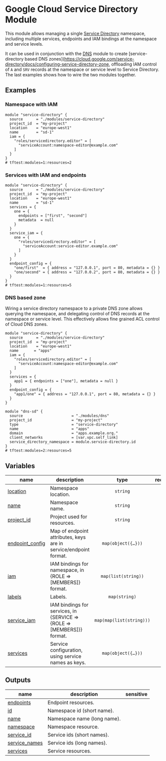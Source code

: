 # Google Cloud Service Directory Module

This module allows managing a single [Service Directory](https://cloud.google.com/service-directory) namespace, including multiple services, endpoints and IAM bindings at the namespace and service levels.

It can be used in conjunction with the [DNS](../dns) module to create [service-directory based DNS zones](https://cloud.google.com/service-directory/docs/configuring-service-directory-zone, offloading IAM control of `A` and `SRV` records at the namespace or service level to Service Directory. The last examples shows how to wire the two modules together.


## Examples

### Namespace with IAM

```hcl
module "service-directory" {
  source      = "./modules/service-directory"
  project_id  = "my-project"
  location    = "europe-west1"
  name        = "sd-1"
  iam = {
    "roles/servicedirectory.editor" = [
      "serviceAccount:namespace-editor@example.com"
    ]
  }
}
# tftest:modules=1:resources=2
```

### Services with IAM and endpoints

```hcl
module "service-directory" {
  source      = "./modules/service-directory"
  project_id  = "my-project"
  location    = "europe-west1"
  name        = "sd-1"
  services = {
    one = {
      endpoints = ["first", "second"]
      metadata  = null
    }
  }
  service_iam = {
    one = {
      "roles/servicedirectory.editor" = [
        "serviceAccount:service-editor.example.com"
      ]
    }
  }
  endpoint_config = {
    "one/first"  = { address = "127.0.0.1", port = 80, metadata = {} }
    "one/second" = { address = "127.0.0.2", port = 80, metadata = {} }
  }
}
# tftest:modules=1:resources=5
```

### DNS based zone

Wiring a service directory namespace to a private DNS zone allows querying the namespace, and delegating control of DNS records at the namespace or service level. This effectively allows fine grained ACL control of Cloud DNS zones.

```hcl
module "service-directory" {
  source      = "./modules/service-directory"
  project_id  = "my-project"
  location    = "europe-west1"
  name       = "apps"
  iam = {
    "roles/servicedirectory.editor" = [
      "serviceAccount:namespace-editor@example.com"
    ]
  }
  services = {
    app1 = { endpoints = ["one"], metadata = null }
  }
  endpoint_config = {
    "app1/one" = { address = "127.0.0.1", port = 80, metadata = {} }
  }
}

module "dns-sd" {
  source                      = "./modules/dns"
  project_id                  = "my-project"
  type                        = "service-directory"
  name                        = "apps"
  domain                      = "apps.example.org."
  client_networks             = [var.vpc.self_link]
  service_directory_namespace = module.service-directory.id
}
# tftest:modules=2:resources=5
```
<!-- BEGIN TFDOC -->

## Variables

| name | description | type | required | default |
|---|---|:---:|:---:|:---:|
| [location](variables.tf#L40) | Namespace location. | <code>string</code> | ✓ |  |
| [name](variables.tf#L45) | Namespace name. | <code>string</code> | ✓ |  |
| [project_id](variables.tf#L50) | Project used for resources. | <code>string</code> | ✓ |  |
| [endpoint_config](variables.tf#L18) | Map of endpoint attributes, keys are in service/endpoint format. | <code title="map&#40;object&#40;&#123;&#10;  address  &#61; string&#10;  port     &#61; number&#10;  metadata &#61; map&#40;string&#41;&#10;&#125;&#41;&#41;">map&#40;object&#40;&#123;&#8230;&#125;&#41;&#41;</code> |  | <code>&#123;&#125;</code> |
| [iam](variables.tf#L28) | IAM bindings for namespace, in {ROLE => [MEMBERS]} format. | <code>map&#40;list&#40;string&#41;&#41;</code> |  | <code>&#123;&#125;</code> |
| [labels](variables.tf#L34) | Labels. | <code>map&#40;string&#41;</code> |  | <code>&#123;&#125;</code> |
| [service_iam](variables.tf#L55) | IAM bindings for services, in {SERVICE => {ROLE => [MEMBERS]}} format. | <code>map&#40;map&#40;list&#40;string&#41;&#41;&#41;</code> |  | <code>&#123;&#125;</code> |
| [services](variables.tf#L61) | Service configuration, using service names as keys. | <code title="map&#40;object&#40;&#123;&#10;  endpoints &#61; list&#40;string&#41;&#10;  metadata  &#61; map&#40;string&#41;&#10;&#125;&#41;&#41;">map&#40;object&#40;&#123;&#8230;&#125;&#41;&#41;</code> |  | <code>&#123;&#125;</code> |

## Outputs

| name | description | sensitive |
|---|---|:---:|
| [endpoints](outputs.tf#L17) | Endpoint resources. |  |
| [id](outputs.tf#L22) | Namespace id (short name). |  |
| [name](outputs.tf#L27) | Namespace name (long name). |  |
| [namespace](outputs.tf#L32) | Namespace resource. |  |
| [service_id](outputs.tf#L40) | Service ids (short names). |  |
| [service_names](outputs.tf#L50) | Service ids (long names). |  |
| [services](outputs.tf#L60) | Service resources. |  |

<!-- END TFDOC -->
